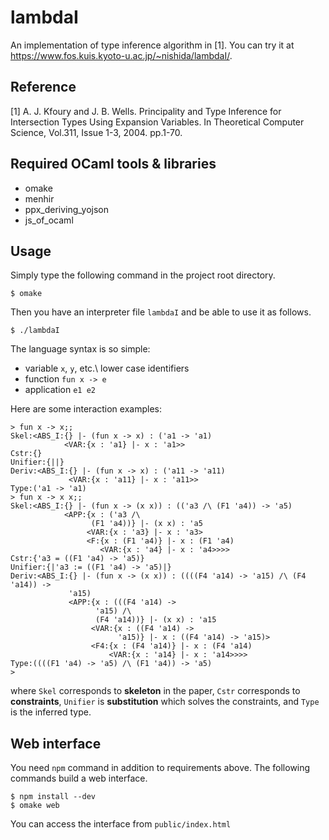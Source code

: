 lambdaI
========

An implementation of type inference algorithm in [1].  You can try it at <https://www.fos.kuis.kyoto-u.ac.jp/~nishida/lambdaI/>.

## Reference

[1] A. J. Kfoury and J. B. Wells.  Principality and Type Inference for Intersection Types Using Expansion Variables.  In Theoretical Computer Science, Vol.311, Issue 1-3, 2004.  pp.1-70.

## Required OCaml tools & libraries

- omake
- menhir
- ppx_deriving_yojson
- js_of_ocaml

## Usage

Simply type the following command in the project root directory.

```
$ omake
```

Then you have an interpreter file `lambdaI` and be able to use it as follows.

```
$ ./lambdaI
```

The language syntax is so simple:

- variable `x`, `y`, etc.\ lower case identifiers
- function `fun x -> e`
- application `e1 e2`

Here are some interaction examples:

```
> fun x -> x;;
Skel:<ABS_I:{} |- (fun x -> x) : ('a1 -> 'a1)
            <VAR:{x : 'a1} |- x : 'a1>>
Cstr:{}
Unifier:{||}
Deriv:<ABS_I:{} |- (fun x -> x) : ('a11 -> 'a11)
             <VAR:{x : 'a11} |- x : 'a11>>
Type:('a1 -> 'a1)
> fun x -> x x;;
Skel:<ABS_I:{} |- (fun x -> (x x)) : (('a3 /\ (F1 'a4)) -> 'a5)
            <APP:{x : ('a3 /\
                  (F1 'a4))} |- (x x) : 'a5
                 <VAR:{x : 'a3} |- x : 'a3>
                 <F:{x : (F1 'a4)} |- x : (F1 'a4)
                    <VAR:{x : 'a4} |- x : 'a4>>>>
Cstr:{'a3 = ((F1 'a4) -> 'a5)}
Unifier:{|'a3 := ((F1 'a4) -> 'a5)|}
Deriv:<ABS_I:{} |- (fun x -> (x x)) : ((((F4 'a14) -> 'a15) /\ (F4 'a14)) ->
             'a15)
             <APP:{x : (((F4 'a14) ->
                   'a15) /\
                   (F4 'a14))} |- (x x) : 'a15
                  <VAR:{x : ((F4 'a14) ->
                        'a15)} |- x : ((F4 'a14) -> 'a15)>
                  <F4:{x : (F4 'a14)} |- x : (F4 'a14)
                      <VAR:{x : 'a14} |- x : 'a14>>>>
Type:((((F1 'a4) -> 'a5) /\ (F1 'a4)) -> 'a5)
>
```

where `Skel` corresponds to **skeleton** in the paper, `Cstr` corresponds to
**constraints**, `Unifier` is **substitution** which solves the constraints, and
`Type` is the inferred type.

## Web interface

You need `npm` command in addition to requirements above.  The following
commands build a web interface.

```
$ npm install --dev
$ omake web
```

You can access the interface from `public/index.html`
